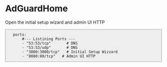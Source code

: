 <!DOCTYPE html>
<html>
    <head>
        <title>AdGuardHome dockercompose.yaml README</title>
            <style>
        code {
            background-color: #eee;
            border: 1px solid #999;
            display: block;
            padding: 10px;
            white-space: pre-wrap;
        }
    </style>
    </head>
    <body>
        <h1>AdGuardHome</h1>
        <p>Open the initial setup wizard and admin UI HTTP</p>
        <code>  ports:
      #--- Listining Ports ---
      - "53:53/tcp"       # DNS
      - "53:53/udp"       # DNS
      - "3000:3000/tcp"   # Initial Setup Wizzard
      - "8080:80/tcp"   # Admin UI HTTP</code>
</html>